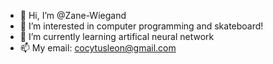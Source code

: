 - 👋 Hi, I’m @Zane-Wiegand
- 👀 I’m interested in computer programming and skateboard!
- 🌱 I’m currently learning artifical neural network
- 📫 My email: cocytusleon@gmail.com
